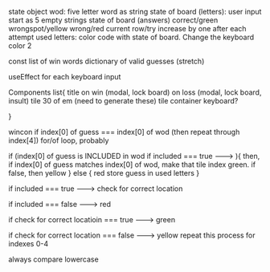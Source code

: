 state object
    wod: five letter word as string
    state of board (letters): user input start as 5 empty strings
    state of board (answers) correct/green wrongspot/yellow wrong/red
    current row/try increase by one after each attempt
    used letters: color code with state of board.  Change the keyboard color 2

const list of win words
dictionary of valid guesses (stretch)

useEffect for each keyboard input

Components list{
    title
    on win (modal, lock board)
    on loss (modal, lock board, insult)
    tile 30 of em (need to generate these)
    tile container
    keyboard?

}

wincon if index[0] of guess === index[0] of wod (then repeat through index[4]) for/of loop, probably

if (index[0] of guess is INCLUDED in wod if included === true ---> ){
    then, if index[0] of guess matches index[0] of wod, make that tile index green. if false, then yellow
} else {
    red store guess in used letters
}


if included === true ---> check for correct location

if included === false ---> red

if check for correct locatioin === true ---> green

if check for correct location === false ---> yellow
repeat this process for indexes 0-4

always compare lowercase